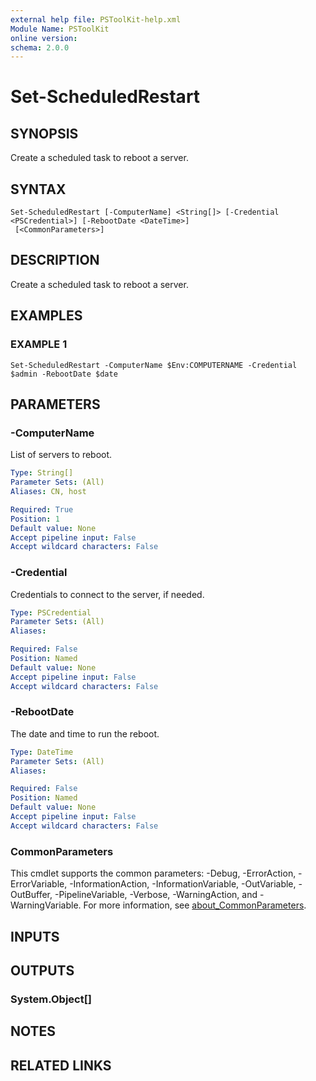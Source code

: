 ```yaml
---
external help file: PSToolKit-help.xml
Module Name: PSToolKit
online version:
schema: 2.0.0
---
```


# Set-ScheduledRestart

## SYNOPSIS
Create a scheduled task to reboot a server.

## SYNTAX

```
Set-ScheduledRestart [-ComputerName] <String[]> [-Credential <PSCredential>] [-RebootDate <DateTime>]
 [<CommonParameters>]
```

## DESCRIPTION
Create a scheduled task to reboot a server.

## EXAMPLES

### EXAMPLE 1
```
Set-ScheduledRestart -ComputerName $Env:COMPUTERNAME -Credential $admin -RebootDate $date
```

## PARAMETERS

### -ComputerName
List of servers to reboot.

```yaml
Type: String[]
Parameter Sets: (All)
Aliases: CN, host

Required: True
Position: 1
Default value: None
Accept pipeline input: False
Accept wildcard characters: False
```

### -Credential
Credentials to connect to the server, if needed.

```yaml
Type: PSCredential
Parameter Sets: (All)
Aliases:

Required: False
Position: Named
Default value: None
Accept pipeline input: False
Accept wildcard characters: False
```

### -RebootDate
The date and time to run the reboot.

```yaml
Type: DateTime
Parameter Sets: (All)
Aliases:

Required: False
Position: Named
Default value: None
Accept pipeline input: False
Accept wildcard characters: False
```

### CommonParameters
This cmdlet supports the common parameters: -Debug, -ErrorAction, -ErrorVariable, -InformationAction, -InformationVariable, -OutVariable, -OutBuffer, -PipelineVariable, -Verbose, -WarningAction, and -WarningVariable. For more information, see [about_CommonParameters](http://go.microsoft.com/fwlink/?LinkID=113216).

## INPUTS

## OUTPUTS

### System.Object[]
## NOTES

## RELATED LINKS
